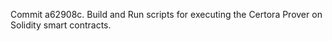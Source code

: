 Commit a62908c.                    Build and Run scripts for executing the Certora Prover on Solidity smart contracts.